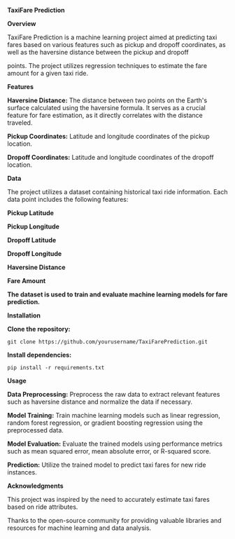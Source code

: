 **TaxiFare Prediction**

**Overview**

TaxiFare Prediction is a machine learning project aimed at predicting taxi fares based on various features such as pickup and dropoff coordinates, as well as the haversine distance between the pickup and dropoff 

points. The project utilizes regression techniques to estimate the fare amount for a given taxi ride.

**Features**

**Haversine Distance:** The distance between two points on the Earth's surface calculated using the haversine formula. It serves as a crucial feature for fare estimation, as it directly correlates with the distance traveled.

**Pickup Coordinates:** Latitude and longitude coordinates of the pickup location.

**Dropoff Coordinates:** Latitude and longitude coordinates of the dropoff location.

**Data**

The project utilizes a dataset containing historical taxi ride information. Each data point includes the following features:

**Pickup Latitude**

**Pickup Longitude**

**Dropoff Latitude**

**Dropoff Longitude**

**Haversine Distance**

**Fare Amount**

**The dataset is used to train and evaluate machine learning models for fare prediction.**

**Installation**

**Clone the repository:**

```
git clone https://github.com/yourusername/TaxiFarePrediction.git
```

**Install dependencies:**

```
pip install -r requirements.txt
```

**Usage**

**Data Preprocessing:** Preprocess the raw data to extract relevant features such as haversine distance and normalize the data if necessary.

**Model Training:** Train machine learning models such as linear regression, random forest regression, or gradient boosting regression using the preprocessed data.

**Model Evaluation:** Evaluate the trained models using performance metrics such as mean squared error, mean absolute error, or R-squared score.

**Prediction:** Utilize the trained model to predict taxi fares for new ride instances.

**Acknowledgments**

This project was inspired by the need to accurately estimate taxi fares based on ride attributes.

Thanks to the open-source community for providing valuable libraries and resources for machine learning and data analysis.
